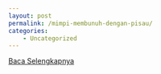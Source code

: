 ```yaml
---
layout: post
permalink: /mimpi-membunuh-dengan-pisau/
categories:
    - Uncategorized
---
```


[Baca Selengkapnya](/08)